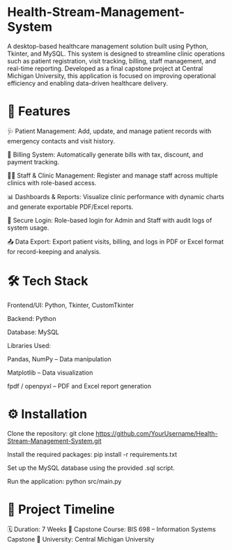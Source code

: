 # Health-Stream-Management-System
A desktop-based healthcare management solution built using Python, Tkinter, and MySQL. This system is designed to streamline clinic operations such as patient registration, visit tracking, billing, staff management, and real-time reporting. Developed as a final capstone project at Central Michigan University, this application is focused on improving operational efficiency and enabling data-driven healthcare delivery.

# 🚀 Features
🩺 Patient Management: Add, update, and manage patient records with emergency contacts and visit history.

🧾 Billing System: Automatically generate bills with tax, discount, and payment tracking.

👨‍⚕️ Staff & Clinic Management: Register and manage staff across multiple clinics with role-based access.

📊 Dashboards & Reports: Visualize clinic performance with dynamic charts and generate exportable PDF/Excel reports.

🔐 Secure Login: Role-based login for Admin and Staff with audit logs of system usage.

📤 Data Export: Export patient visits, billing, and logs in PDF or Excel format for record-keeping and analysis.

# 🛠️ Tech Stack
Frontend/UI: Python, Tkinter, CustomTkinter

Backend: Python

Database: MySQL

Libraries Used:

Pandas, NumPy – Data manipulation

Matplotlib – Data visualization

fpdf / openpyxl – PDF and Excel report generation

# ⚙️ Installation
Clone the repository:
git clone https://github.com/YourUsername/Health-Stream-Management-System.git

Install the required packages:
pip install -r requirements.txt

Set up the MySQL database using the provided .sql script.

Run the application:
python src/main.py

# 📌 Project Timeline
🗓️ Duration: 7 Weeks
🧩 Capstone Course: BIS 698 – Information Systems Capstone
🏫 University: Central Michigan University

